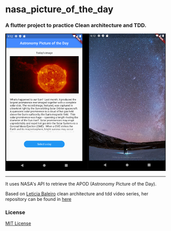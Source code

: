 # nasa_picture_of_the_day

### A flutter project to practice Clean architecture and TDD. 

<img src=".github/app_preview.png">

<hr>

It uses NASA's API to retrieve the APOD (Astronomy Picture of the Day).

Based on [Leticia Baleiro](https://github.com/LeBaleiro/) clean architecture and tdd video series, her repository can be found in [here](https://github.com/LeBaleiro/nasa_clean_arch_null_safety)

### License

[MIT License](LICENSE)




